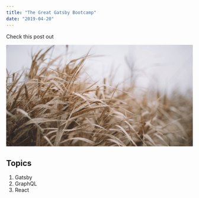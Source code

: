 ```yaml
---
title: "The Great Gatsby Bootcamp"
date: "2019-04-20"
---
```


Check this post out

![Grass](./grass.png)

## Topics

1. Gatsby
2. GraphQL
3. React